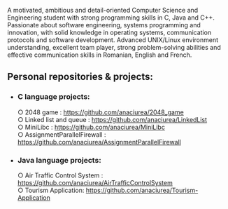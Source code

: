 
A motivated, ambitious and detail-oriented Computer Science and Engineering student with strong programming skills in C, Java and C++. Passionate about software engineering, systems programming and innovation, with solid knowledge in operating systems, communication protocols and software development. Advanced UNIX/Linux environment understanding, excellent team player, strong problem-solving abilities and effective communication skills in Romanian, English and French.

 ## Personal repositories & projects:

 * ### C language projects:
   ○ 2048 game : https://github.com/anaciurea/2048_game<br>
   ○ Linked list and queue : https://github.com/anaciurea/LinkedList<br>
   ○ MiniLibc : https://github.com/anaciurea/MiniLibc<br>
   ○ AssignmentParallelFirewall : https://github.com/anaciurea/AssignmentParallelFirewall<br>
   

 * ### Java language projects:
   ○ Air Traffic Control System : https://github.com/anaciurea/AirTrafficControlSystem<br>
   ○ Tourism Application: https://github.com/anaciurea/Tourism-Application<br>
